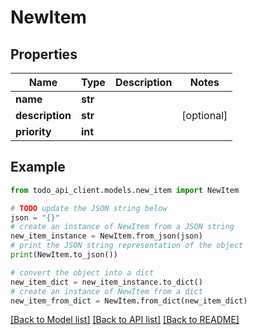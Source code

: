 # NewItem


## Properties

Name | Type | Description | Notes
------------ | ------------- | ------------- | -------------
**name** | **str** |  |
**description** | **str** |  | [optional]
**priority** | **int** |  |

## Example

```python
from todo_api_client.models.new_item import NewItem

# TODO update the JSON string below
json = "{}"
# create an instance of NewItem from a JSON string
new_item_instance = NewItem.from_json(json)
# print the JSON string representation of the object
print(NewItem.to_json())

# convert the object into a dict
new_item_dict = new_item_instance.to_dict()
# create an instance of NewItem from a dict
new_item_from_dict = NewItem.from_dict(new_item_dict)
```
[[Back to Model list]](../README.md#documentation-for-models) [[Back to API list]](../README.md#documentation-for-api-endpoints) [[Back to README]](../README.md)
